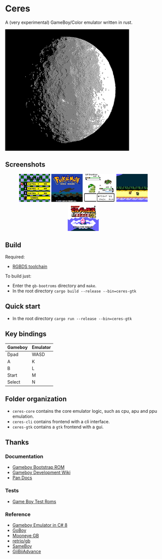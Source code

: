 # Ceres

A (very experimental) GameBoy/Color emulator written in rust.

![logo](https://github.com/remind-me-later/ceres-images/blob/main/ceres.webp?raw=true)

## Screenshots

<p align="center" width="100%">
    <img width="20%" src="https://github.com/remind-me-later/ceres-images/blob/main/kirby_dream.webp?raw=true">
    <img width="20%" src="https://github.com/remind-me-later/ceres-images/blob/main/pokemon_silver.webp?raw=true">
    <img width="20%" src="https://github.com/remind-me-later/ceres-images/blob/main/pokemon_crystal.webp?raw=true">
    <img width="20%" src="https://github.com/remind-me-later/ceres-images/blob/main/zelda_yume_1.webp?raw=true">
    <img width="20%" src="https://github.com/remind-me-later/ceres-images/blob/main/zelda_yume_2.webp?raw=true">
</p>

## Build

Required:

- [RGBDS toolchain](https://rgbds.gbdev.io/)

To build just:

- Enter the `gb-bootroms` directory and `make`.
- In the root directory `cargo build --release --bin=ceres-gtk`

## Quick start

- In the root directory `cargo run --release --bin=ceres-gtk`

## Key bindings

| Gameboy | Emulator |
| ------- | -------- |
| Dpad    | WASD     |
| A       | K        |
| B       | L        |
| Start   | M        |
| Select  | N        |

## Folder organization

- `ceres-core` contains the core emulator logic, such as cpu, apu and ppu emulation.
- `ceres-cli` contains frontend with a cli interface.
- `ceres-gtk` contains a `gtk` frontend with a gui.

## Thanks

### Documentation

- [Gameboy Bootstrap ROM](https://gbdev.gg8.se/wiki/articles/Gameboy_Bootstrap_ROM#Contents_of_the_ROM)
- [Gameboy Development Wiki](https://gbdev.gg8.se/wiki/articles/Main_Page)
- [Pan Docs](https://gbdev.io/pandocs/)

### Tests

- [Game Boy Test Roms](https://github.com/c-sp/gameboy-test-roms)

### Reference

- [Gameboy Emulator in C# 8](https://github.com/DaveTCode/gameboy-emulator-dotnet)
- [GoBoy](https://github.com/Humpheh/goboy)
- [Mooneye GB](https://github.com/Gekkio/mooneye-gb)
- [retrio/gb](https://github.com/retrio/gb)
- [SameBoy](https://github.com/LIJI32/SameBoy)
- [GiiBiiAdvance](https://github.com/AntonioND/giibiiadvance)
